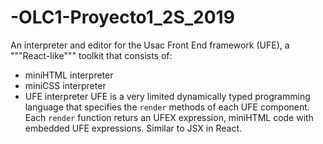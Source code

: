 # -OLC1-Proyecto1_2S_2019

An interpreter and editor for the Usac Front End framework (UFE), a """React-like""" toolkit that consists of:
* miniHTML interpreter
* miniCSS interpreter
* UFE interpreter 
UFE is a very limited dynamically typed programming language that specifies the `render` methods of each UFE component.
Each `render` function returs an UFEX expression, miniHTML code with embedded UFE expressions. Similar to JSX in React.
